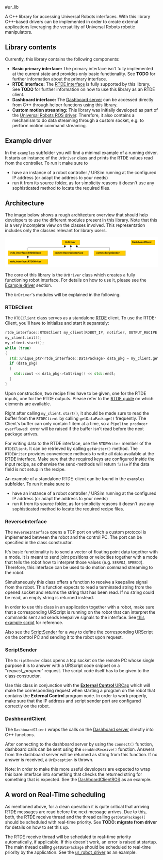 #ur_lib

A C++ library for accessing Universal Robots interfaces. With this library C++-based drivers can be
implemented in order to create external applications leveraging the versatility of Universal Robots
robotic manipulators.

## Library contents
Currently, this library contains the following components:
 * **Basic primary interface:** The primary interface isn't fully implemented at the current state
   and provides only basic functionality. See **TODO** for further information about the primary
   interface.
 * **RTDE interface:** The [RTDE interface](https://www.universal-robots.com/articles/ur-articles/real-time-data-exchange-rtde-guide/)
   is fully supported by this library. See **TODO** for further information on how to use this
   library as an RTDE client.
 * **Dashboard interface:** The [Dashboard server](https://www.universal-robots.com/articles/ur-articles/dashboard-server-e-series-port-29999/) can be accessed directly from C++ through helper functions using this library.
 * **Custom motion streaming:** This library was initially developed as part of the [Universal
   Robots ROS driver](https://github.com/UniversalRobots/Universal_Robots_ROS_Driver). Therefore, it
   also contains a mechanism to do data streaming through a custom socket, e.g. to perform motion
   command streaming.

## Example driver
In the `examples` subfolder you will find a minimal example of a running driver. It starts an
instance of the `UrDriver` class and prints the RTDE values read from the controller. To run it make
sure to
 * have an instance of a robot controller / URSim running at the configured IP address (or adapt the
   address to your needs)
 * run it from its source folder, as for simplicity reasons it doesn't use any sophisticated method
   to locate the required files.

## Architecture
The image below shows a rough architecture overview that should help developers to use the different
modules present in this library. Note that this is a very incomplete view on the classes involved.
This representation includes only the classes relevant for library users.

![Architecture overview](doc/architecture_overview.svg "Architecture overview")

The core of this library is the `UrDriver` class which creates a
fully functioning robot interface. For details on how to use it, please see the [Example
driver](#example-driver) section.

The `UrDriver`'s modules will be explained in the following.

### RTDEClient
The `RTDEClient` class serves as a standalone
[RTDE](https://www.universal-robots.com/articles/ur-articles/real-time-data-exchange-rtde-guide/)
client. To use the RTDE-Client, you'll have to initialize and start it separately:

```c++
rtde_interface::RTDEClient my_client(ROBOT_IP, notifier, OUTPUT_RECIPE, INPUT_RECIPE);
my_client.init();
my_client.start();
while (true)
{
  std::unique_ptr<rtde_interface::DataPackage> data_pkg = my_client.getDataPackage(READ_TIMEOUT);
  if (data_pkg)
  {
    std::cout << data_pkg->toString() << std::endl;
  }
}
```

Upon construction, two recipe files have to be given, one for the RTDE inputs, one for the RTDE
outputs. Please refer to the [RTDE
guide](https://www.universal-robots.com/articles/ur-articles/real-time-data-exchange-rtde-guide/)
on which elements are available.

Right after calling `my_client.start()`, it should be made sure to read the buffer from the
`RTDEClient` by calling `getDataPackage()` frequently. The Client's buffer can only contain 1 item
at a time, so a `Pipeline producer overflowed!` error will be raised if the buffer isn't read before
the next package arrives.

For writing data to the RTDE interface, use the `RTDEWriter` member of the `RTDEClient`. It can be
retrieved by calling `getWriter()` method. The `RTDEWriter` provides convenience methods to write
all data available at the RTDE interface. Make sure that the required keys are configured inside the
input recipe, as otherwise the send-methods will return `false` if the data field is not setup in
the recipe.

An example of a standalone RTDE-client can be found in the `examples` subfolder. To run it make
sure to
 * have an instance of a robot controller / URSim running at the configured IP address (or adapt the
   address to your needs)
 * run it from its source folder, as for simplicity reasons it doesn't use any sophisticated method
   to locate the required recipe files.

### ReverseInterface
The `ReverseInterface` opens a TCP port on which a custom protocol is implemented between the
robot and the control PC. The port can be specified in the class constructor.

It's basic functionality is to send a vector of floating point data together with a mode. It is
meant to send joint positions or velocities together with a mode that tells the robot how to
interpret those values (e.g. `SERVOJ`, `SPEEDJ`). Therefore, this interface can be used to do motion
command streaming to the robot.

Simultaneously this class offers a function to receive a keepalive signal from the robot. This
function expects to read a terminated string from the opened socket and returns the string that has
been read. If no string could be read, an empty string is returned instead.

In order to use this class in an application together with a robot, make sure that a corresponding
URScript is running on the robot that can interpret the commands sent and sends keepalive signals to
the interface. See [this example script](examples/resources/scriptfile.urscript) for reference.

Also see the [ScriptSender](#scriptsender) for a way to define the corresponding URScript on the
control PC and sending it to the robot upon request.

### ScriptSender

The `ScriptSender` class opens a tcp socket on the remote PC whose single purpose it is to answer
with a URScript code snippet on a "*request_program*" request. The script code itself has to be
given to the class constructor.

Use this class in conjunction with the [**External Control**
URCap](https://github.com/UniversalRobots/Universal_Robots_ExternalControl_URCap) which will make
the corresponding request when starting a program on the robot that contains the **External
Control** program node. In order to work properly, make sure that the IP address and script sender
port are configured correctly on the robot.

### DashboardClient
The `DashboardClient` wraps the calls on the [Dashboard server](https://www.universal-robots.com/articles/ur-articles/dashboard-server-e-series-port-29999/) directly into C++ functions.

After connecting to the dashboard server by using the `connect()` function, dashboard calls can be
sent using the `sendAndReceive()` function. Answers from the dashboard server will be returned as
string from this function. If no answer is received, a `UrException` is thrown.

Note: In order to make this more useful developers are expected to wrap this bare interface into
something that checks the returned string for something that is expected. See the
[DashboardClientROS](https://github.com/UniversalRobots/Universal_Robots_ROS_Driver/blob/master/ur_robot_driver/include/ur_robot_driver/ros/dashboard_client_ros.h) as an example.

## A word on Real-Time scheduling
As mentioned above, for a clean operation it is quite critical that arriving RTDE messages are read
before the next message arrives. Due to this, both, the RTDE receive thread and the thread calling
`getDataPackage()` should be scheduled with real-time priority. See **TODO: migrate from driver**
for details on how to set this up.

The RTDE receive thread will be scheduled to real-time priority automatically, if applicable. If
this doesn't work, an error is raised at startup. The main thread calling `getDataPackage` should be
scheduled to real-time priority by the application. See the
[ur_robot_driver](https://github.com/UniversalRobots/Universal_Robots_ROS_Driver/blob/master/ur_robot_driver/src/ros/hardware_interface_node.cpp)
as an example.
